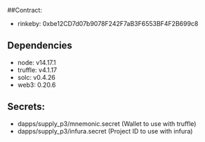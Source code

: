##Contract:
- rinkeby: 0xbe12CD7d07b9078F242F7aB3F6553BF4F2B699c8

## Dependencies
- node: v14.17.1
- truffle: v4.1.17
- solc: v0.4.26
- web3: 0.20.6

## Secrets:
- dapps/supply_p3/mnemonic.secret (Wallet to use with truffle)
- dapps/supply_p3/infura.secret (Project ID to use with infura)

